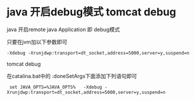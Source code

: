 # java 开启debug模式 tomcat debug

java 开启remote java Application 即 debug模式

只要在jvm加以下参数即可
```
-Xdebug -Xrunjdwp:transport=dt_socket,address=5000,server=y,suspend=n 
```



tomcat debug 

在catalina.bat中的 :doneSetArgs下面添加下列语句即可
```
 set JAVA_OPTS=%JAVA_OPTS%   -Xdebug -Xrunjdwp:transport=dt_socket,address=5000,server=y,suspend=n 
```
